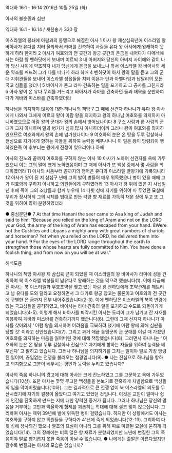 역대하 16:1 - 16:14 
2016년 10월 25일 (화)

아사의 불순종과 심판



역대하 16:1 - 16:14 / 새찬송가 330 장


이스라엘의 봉쇄에 아람과의 동맹으로 해결한 아사
1 아사 왕 제삼십육년에 이스라엘 왕 바아사가 유다를 치러 올라와서 라마를 건축하여 사람을 유다 왕 아사에게 왕래하지 못하게 하려 한지라 2 아사가 여호와의 전 곳간과 왕궁 곳간의 은금을 내어다가 다메섹에 사는 아람 왕 벤하닷에게 보내며 이르되 3 내 아버지와 당신의 아버지 사이에와 같이 나와 당신 사이에 약조하자 내가 당신에게 은금을 보내노니 와서 이스라엘 왕 바아사와 세운 약조를 깨뜨려 그가 나를 떠나게 하라 하매 4 벤하닷이 아사 왕의 말을 듣고 그의 군대 지휘관들을 보내어 이스라엘 성읍들을 치되 이욘과 단과 아벨마임과 납달리의 모든 국고 성들을 쳤더니 5 바아사가 듣고 라마 건축하는 일을 포기하고 그 공사를 그친지라 6 아사 왕이 온 유다 무리를 거느리고 바아사가 라마를 건축하던 돌과 재목을 운반하여다가 게바와 미스바를 건축하였더라

하나님을 의지하지 않음에 대한 하나니의 책망
7 그 때에 선견자 하나니가 유다 왕 아사에게 나와서 그에게 이르되 왕이 아람 왕을 의지하고 왕의 하나님 여호와를 의지하지 아니하였으므로 아람 왕의 군대가 왕의 손에서 벗어났나이다 8 구스 사람과 룹 사람의 군대가 크지 아니하며 말과 병거가 심히 많지 아니하더이까 그러나 왕이 여호와를 의지하였으므로 여호와께서 왕의 손에 넘기셨나이다 9 여호와의 눈은 온 땅을 두루 감찰하사 전심으로 자기에게 향하는 자들을 위하여 능력을 베푸시나니 이 일은 왕이 망령되이 행하였은즉 이 후부터는 왕에게 전쟁이 있으리이다 하매

아사의 진노와 끝까지 여호와를 구하지 않는 아사
10 아사가 노하여 선견자를 옥에 가두었으니 이는 그의 말에 크게 노하였음이며 그 때에 아사가 또 백성 중에서 몇 사람을 학대하였더라 11 아사의 처음부터 끝까지의 행적은 유다와 이스라엘 열왕기에 기록되니라 12 아사가 왕이 된 지 삼십구 년에 그의 발이 병들어 매우 위독했으나 병이 있을 때에 그가 여호와께 구하지 아니하고 의원들에게 구하였더라 13 아사가 왕 위에 있은 지 사십일 년 후에 죽어 그의 조상들과 함께 누우매 14 다윗 성에 자기를 위하여 파 두었던 묘실에 무리가 장사하되 그의 시체를 법대로 만든 각양 향 재료를 가득히 채운 상에 두고 또 그것을 위하여 많이 분향하였더라

● 중심문단● 7 At that time Hanani the seer came to Asa king of Judah and said to him: "Because you relied on the king of Aram and not on the LORD your God, the army of the king of Aram has escaped from your hand. 8Were not the Cushites and Libyans a mighty army with great numbers of chariots and horsemen? Yet when you relied on the LORD, he delivered them into your hand. 9 For the eyes of the LORD range throughout the earth to strengthen those whose hearts are fully committed to him. You have done a foolish thing, and from now on you will be at war."

해석도움





하나니의 책망
아사왕 제 삼십육 년이 되었을 때 이스라엘의 왕 바아사가 라마에 성을 건축하여 북 이스라엘 백성들이 남유다로 왕래하는 것을 막으려 했습니다(1). 이에 다급해진 아사는 북 이스라엘과 우호조약을 맺고 있는 아람 왕 벤하닷에게 조약관계를 깨트리고 남 유다를 도와 달라고 요청하면서 그 대가로 왕궁 창고는 물론이고 여호와의 전 곳간에 구별한 은 금까지 전부 내어주었습니다(2-3). 이에 벤하닷은 이스라엘의 북쪽 변경에 있는 국고성들을 공격하였고, 바아사는 라마 건축의 일을 포기하고 수도로 되돌아가게 되었습니다(4-5). 이렇게 해서 바아사를 퇴각시킨 아사는 도리어 그가 남기고 간 자재를 이용하여 게바와 미스바를 건축하기까지 했습니다(6). 그런데 그때 선지자 하나니가 아사를 찾아와서 ‘ 아람 왕을 의지하여 어려움을 극복하려 했기에 아람 왕에 의해 심판을 당할 것’ 이라고 선언했습니다(7). 그리고 과거 애굽 동맹군의 큰 군대를 이길 때 가졌던 여호와를 의지하는 마음을 잃어버린 것에 대해 책망했습니다(8). 그러면서 하나니는 ‘ 여호와의 눈은 온 땅을 두루 감찰하사 전심으로 자기에게 향하는 자들을 위하여 능력을 베푸신다’ 고 밝히고 있습니다. 그러나 하나님을 의지하기를 그치는 일이야 말로 가장 망령된 일이며, 끊임없는 전쟁을 불러오는 첩경입니다(9).
● 나는 전심으로 하나님을 향하고 의지함으로 그분이 베푸시는 평안과 능력을 누리고 있습니까?

아사의 죽음
하나니의 경고에 대해 아사는 크게 진노하였고 그를 고문하고 옥에 가두었습니다(10상). 또한 아사는 몇몇 무고한 백성들을 본보기로 잔혹하게 처벌함으로 백성들의 입을 막아버렸습니다(10하). 그는 결과적으로 큰 전쟁 없이 북 이스라엘의 의도를 무산시켰기에 자기의 결정이 옳았다고 여기고 있었던 것입니다. 이것은 교만이 얼마나 쉽게 인간을 잔혹하게 만드는 지에 대한 강력한 증거가 됩니다. 그러나 하나님은 당신의 말씀을 거부하는 교만과 억울하게 형제를 괴롭히는 학대에 대해 결코 잊지 않으십니다. 그리하여 아사는 제위 39년에 발에 위독한 병이 걸렸습니다. 하지만 이 상황에서도 아사는 여호와를 구하지 않고 의원들을 구하다가 41년에 죽게 되었습니다(12-13). 그리하여 다윗 성에 장사되긴 했으나 열조의 묘실이 아니라 그를 위해 따로 마련된 묘실에 묻히게 되었습니다(14). 그의 장례에는 비록 많은 향 재료가 분향되었지만 노년에 변질한 그의 죽음이야 말로 향기롭지 못한 죽음이 아닐 수 없습니다.
● 나에게는 출발은 아름다웠지만 갈수록 변질되는 아사의 모습은 없습니까?